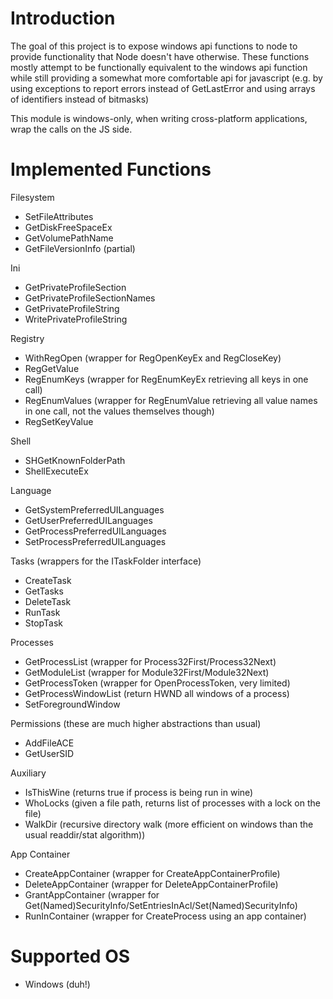 # Introduction

The goal of this project is to expose windows api functions to node to provide functionality that Node doesn't have otherwise.
These functions mostly attempt to be functionally equivalent to the windows api function while still providing a somewhat more comfortable api for javascript (e.g. by using exceptions to report errors instead of GetLastError and using arrays of identifiers instead of bitmasks)

This module is windows-only, when writing cross-platform applications, wrap the calls on the JS side.

# Implemented Functions

Filesystem
- SetFileAttributes
- GetDiskFreeSpaceEx
- GetVolumePathName
- GetFileVersionInfo (partial)

Ini
- GetPrivateProfileSection
- GetPrivateProfileSectionNames
- GetPrivateProfileString
- WritePrivateProfileString

Registry
- WithRegOpen (wrapper for RegOpenKeyEx and RegCloseKey)
- RegGetValue
- RegEnumKeys (wrapper for RegEnumKeyEx retrieving all keys in one call)
- RegEnumValues (wrapper for RegEnumValue retrieving all value names in one call, not the values themselves though)
- RegSetKeyValue

Shell
- SHGetKnownFolderPath
- ShellExecuteEx

Language
- GetSystemPreferredUILanguages
- GetUserPreferredUILanguages
- GetProcessPreferredUILanguages
- SetProcessPreferredUILanguages

Tasks (wrappers for the ITaskFolder interface)
- CreateTask
- GetTasks
- DeleteTask
- RunTask
- StopTask

Processes
- GetProcessList (wrapper for Process32First/Process32Next)
- GetModuleList (wrapper for Module32First/Module32Next)
- GetProcessToken (wrapper for OpenProcessToken, very limited)
- GetProcessWindowList (return HWND all windows of a process)
- SetForegroundWindow

Permissions (these are much higher abstractions than usual)
- AddFileACE
- GetUserSID

Auxiliary
- IsThisWine (returns true if process is being run in wine)
- WhoLocks (given a file path, returns list of processes with a lock on the file)
- WalkDir (recursive directory walk (more efficient on windows than the usual readdir/stat algorithm))

App Container
- CreateAppContainer (wrapper for CreateAppContainerProfile)
- DeleteAppContainer (wrapper for DeleteAppContainerProfile)
- GrantAppContainer (wrapper for Get(Named)SecurityInfo/SetEntriesInAcl/Set(Named)SecurityInfo)
- RunInContainer (wrapper for CreateProcess using an app container)

# Supported OS

* Windows (duh!)
